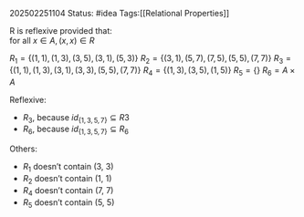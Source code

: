 202502251104
Status: #idea
Tags:[[Relational Properties]]

R is reflexive provided that:  
for all $x ∈ A, (x, x) ∈ R$

$R_{1} = \{(1, 1), (1, 3), (3, 5), (3, 1), (5, 3)\}$
$R_{2} = \{(3, 1), (5, 7), (7, 5), (5, 5), (7, 7)\}$
$R_{3} = \{(1, 1), (1, 3), (3, 1), (3, 3), (5, 5), (7, 7)\}$
$R_{4} = \{(1, 3), (3, 5), (1, 5)\}$
$R_{5} = \{ \}$
$R_{6} = A × A$

Reflexive: 
- $R_{3}$, because $id_{\{1,3,5,7\}} ⊆ R3$
- $R_{6}$, because $id_{\{1,3,5,7\}} ⊆ R_{6}$

Others:
- $R_{1}$ doesn’t contain (3, 3)  
- $R_{2}$ doesn’t contain (1, 1)  
- $R_{4}$ doesn’t contain (7, 7)  
- $R_{5}$ doesn’t contain (5, 5)